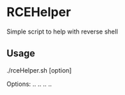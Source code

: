 # RCEHelper
Simple script to help with reverse shell


## Usage

./rceHelper.sh \[option\]

Options:
..
..
..
..
